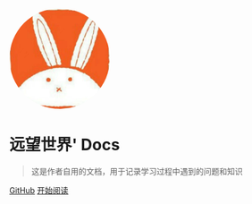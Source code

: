 <!--suppress CheckImageSize, HtmlRequiredAltAttribute -->
<img width="180px" style="border-radius: 50%"  src="static/img/touxiang.png" >

# 远望世界' Docs

> 这是作者自用的文档，用于记录学习过程中遇到的问题和知识

[GitHub](https://github.com/yuanwangshijie/yuanwangshijie.github.io)
[开始阅读](README.md)